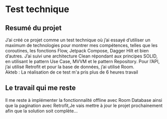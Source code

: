 <h1 class="code-line" data-line-start=0 data-line-end=1 ><a id="Documentation_0"></a> Test technique</h1>
<h2 class="code-line" data-line-start=1 data-line-end=2 ><a id="Resum_du_projet_1"></a>Resumé du projet</h2>
<p class="has-line-data" data-line-start="2" data-line-end="4">J’ai créé ce projet comme un test technique où j’ai essayé d’utiliser un maximum de technologies pour montrer mes compétences, telles que les coroutines, les fonctions Flow, Jetpack Compose, Dagger Hilt et bien d’autres. J’ai suivi une architecture Clean répondant aux principes SOLID, en utilisant le pattern Use Case, MVVM et le pattern Repository. Pour l’API, j’ai utilisé Retrofit et pour la base de données, j’ai utilisé Room.<br>
Akteb :
La réalisation de ce test m'a pris plus de 6 heures travail</p>
<h2 class="code-line" data-line-start=7 data-line-end=8 ><a id="Le_travail_qui_me_reste_7"></a>Le travail qui me reste</h2>
<p class="has-line-data" data-line-start="8" data-line-end="9">Il me reste à implémenter la fonctionnalité offline avec Room Database ainsi que la pagination avec Retrofit,Je vais mettre à jour le projet prochainement afin que la solution soit complète…</p>
